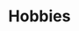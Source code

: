 ---
# An instance of the Experience widget.
# Documentation: https://docs.hugoblox.com/page-builder/
widget: experience

# This file represents a page section.
headless: true

# Order that this section appears on the page.
weight: 20

title: Hobbies
subtitle:

# Date format for experience
#   Refer to https://docs.hugoblox.com/customization/#date-format
date_format: Jan 2006

# Experiences.
#   Add/remove as many `experience` items below as you like.
#   Required fields are `title`, `company`, and `date_start`.
#   Leave `date_end` empty if it's your current employer.
#   Begin multi-line descriptions with YAML's `|2-` multi-line prefix.
experience:
  - title: Basketball
    company: |2-
        Here are highlights from my basketball competitions for the past two years.
        * <a href="https://drive.google.com/file/d/1h1KEBD49beS0QV60eSosuzyATRXZI44x/view?usp=sharing" target="_blank">2024-2025 Inter-school competitions</a>
        * <a href="https://drive.google.com/file/d/1qPxA_xXUsKvXZrW_3xVbXd_goMZZiRsc/view?usp=sharing" target="_blank">2024-2025 Inter-class competitions</a>
        * <a href="https://drive.google.com/file/d/1d6ODEiEbsY1BFfN0gdG252VcLgUfSOf9/view?usp=sharing" target="_blank">2023-2024 Inter-school competitions (Goals)</a>
        * <a href="https://drive.google.com/file/d/15h5B08TU2q1xrqFFrazfGSLyblOK4kVB/view?usp=sharing" target="_blank">2023-2024 Inter-school competitions (Other Skills)</a>
    company_url: ''
    company_logo: basketball
    location: Hong Kong
    date_start: '2016-01-01'
    date_end: ''
    description: I love basketball! I started training at age 6, despite there never being a boys’ basketball team at my school. My school finally opened a boys’ basketball team when I was in primary 6 (Grade 6), and I immediately became a key player. I was even invited by another school to join their district competition. I continue to be a key player on the secondary school team, which consists of Form 1 and Form 2 students. I organize a basketball team for my class for inter-class competitions. Outside of school, I am a member of an elite U13 team (Fun Basketball), participating in many competitions while maintaining my weekly private training. This summer, I attended a Sports Broadcasting camp in Boston to learn more about college and professional sports. I completed a coaching course with Positive Coaching Alliance. I continued to go back to my elementary school to train with my underclassmen since graduating, and this summer, I assisted the basketball coach with the team’s training. This year, I am glad to be the school’s basketball team captain and a member of the basketball club committee.


        
  - title: Music
    company: |2-
        Here are the Band Performance and Drum Cover from this summer:
        * <a href="https://drive.google.com/file/d/1Y8khav1lCvfFwRS2K-CP8VwVFKWL3_uy/view?usp=sharing" target="_blank">2025(Jul) Band performance (Drummer)</a>
        * <a href="https://drive.google.com/file/d/1vZ0gTvmqRF8h-gXhYSCMnMm6c0eA4acW/view?usp=sharing" target="_blank">2025(Aug) Drum Cover</a>
    company_url: ''
    company_logo: drumset
    location: Hong Kong
    date_start: '2015-01-01'
    date_end: ''
    description: I play piano and percussion, including the drum set. This summer, I organized a music event at SAGE Madam Ho Sin Hang Home for the Elderly. I was the drummer and invited family and friends to jam with me.
  
  - title: Leadership and Community Service
    company: |2-
        Here are the leadership program and community services I participated in this summer:
        * <a href="https://drive.google.com/file/d/1cmACXSlczP_pvOWvLWzeiVZfDsa9Avhx/view?usp=sharing" target="_blank">2025(Jun-Aug) Youth Leadership Training Program</a>
        * <a href="https://drive.google.com/file/d/1MtXnldCK4jtR0PbNx3aSPbR9_bNtN3ZU/view?usp=sharing" target="_blank">2025(Aug-Sep) Life Science Laboratory</a>
    company_url: ''
    company_logo: thumb
    location: Hong Kong
    date_start: '2025-06-01'
    date_end: '2025-08-01'
    description: |2-
        Youth Leadership Training Program:
        I participated in a youth leadership training program this summer. The entire program lasts three months, from June to August, starting with participant evaluation, orientation, an overnight training camp, event organization, and ending with the event day itself. The training camp held workshops covering vital skills such as communication, negotiation and compromise, time management, planning and organization, and team building. My team designed a city scavenger hunt with family bonding activities at the youth community center. It took us a month to meet and plan, take a field trip to try out the route, and prepare for the day of the event.

        Life Science Laboratory:
        I participated in a Life Science Laboratory project this summer to create engaging science experiments and develop leadership skills. Our goal was to inspire young children to explore science. My teammate and I successfully designed an electromagnetic crane model. The project took one month of research, planning, preparing the presentation, and building the model. While building the model, we encountered numerous problem-solving challenges, including wiring issues, battery strength, and insufficient copper wire. On that day, we presented our project, explained the theory behind it, and showcased our model to our young participants.

design:
  columns: '1'
---